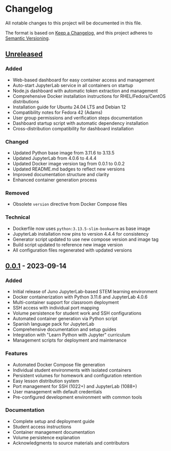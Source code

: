 # Changelog

All notable changes to this project will be documented in this file.

The format is based on [Keep a Changelog](https://keepachangelog.com/en/1.0.0/),
and this project adheres to [Semantic Versioning](https://semver.org/spec/v2.0.0.html).

## [Unreleased]

### Added
- Web-based dashboard for easy container access and management
- Auto-start JupyterLab service in all containers on startup
- Node.js dashboard with automatic token extraction and management
- Comprehensive Docker installation instructions for RHEL/Fedora/CentOS distributions
- Installation guide for Ubuntu 24.04 LTS and Debian 12
- Compatibility notes for Fedora 42 (Adams)
- User group permissions and verification steps documentation
- Dashboard startup script with automatic dependency installation
- Cross-distribution compatibility for dashboard installation

### Changed
- Updated Python base image from 3.11.6 to 3.13.5
- Updated JupyterLab from 4.0.6 to 4.4.4
- Updated Docker image version tag from 0.0.1 to 0.0.2
- Updated README.md badges to reflect new versions
- Improved documentation structure and clarity
- Enhanced container generation process

### Removed
- Obsolete `version` directive from Docker Compose files

### Technical
- Dockerfile now uses `python:3.13.5-slim-bookworm` as base image
- JupyterLab installation now pins to version 4.4.4 for consistency
- Generator script updated to use new compose version and image tag
- Build script updated to reference new image version
- All configuration files regenerated with updated versions

## [0.0.1] - 2023-09-14

### Added
- Initial release of Juno JupyterLab-based STEM learning environment
- Docker containerization with Python 3.11.6 and JupyterLab 4.0.6
- Multi-container support for classroom deployment
- SSH access with individual port mapping
- Volume persistence for student work and SSH configurations
- Automated container generation via Python script
- Spanish language pack for JupyterLab
- Comprehensive documentation and setup guides
- Integration with "Learn Python with Jupyter" curriculum
- Management scripts for deployment and maintenance

### Features
- Automated Docker Compose file generation
- Individual student environments with isolated containers
- Persistent volumes for homework and configuration retention
- Easy lesson distribution system
- Port management for SSH (1022+) and JupyterLab (1088+)
- User management with default credentials
- Pre-configured development environment with common tools

### Documentation
- Complete setup and deployment guide
- Student access instructions
- Container management documentation
- Volume persistence explanation
- Acknowledgments to source materials and contributors

[Unreleased]: https://github.com/incognia/Juno/compare/v0.0.1...HEAD
[0.0.1]: https://github.com/incognia/Juno/releases/tag/v0.0.1
